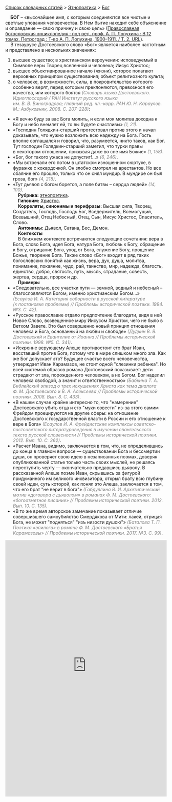 <style>
st { color: Gray;
  font-style: italic;}
</style>

[Список словарных статей](https://thesaurus-dostoevsky.github.io/Thesaurus/) > [Этнопоэтика](ethnopoe.md) > [Бог](бог.md) 

&nbsp;&nbsp;&nbsp;&nbsp;**БОГ** – «высочайшее имя, с которым соединяются все чистые и светлые упования человечества. В Нем бытие находит себе объяснение и оправдание — свою причину и свою цель» ([Православная богословская энциклопедия : под ред. проф. А. П. Лопухина : В 12 томах. Петроград : Т-во А. П. Лопухина, 1900–1911. / Т. 2. URL](https://azbyka.ru/)).  
&nbsp;&nbsp;&nbsp;&nbsp;В тезаурусе Достоевского слово «Бог» является наиболее частотным и представлено в нескольких значениях:
1) высшее существо; в христианском вероучении: исповедуемый в Символе веры Творец вселенной и человека; Иисус Христос;
2) высшее объективированное начало (жизни), которое полагают верховных принципом существования; объект религиозного культа;
3) о человеке, в возможности, силы, в покровительство которого особенно верят, перед которым преклоняются, превознося его качества, или которого боятся <st>(Словарь языка Достоевского. Идиоглоссарий / РАН Институт русского языка им. В. В. Виноградова; главный ред. чл.-корр. РАН Ю. Н. Караулов. М.: Азбуковник, 2008. С. 207–228)</st>:
* «Я вечно буду за вас Бога молить, и если моя молитва доходна к Богу и небо внемлет ей, то вы будете счастливы» <st>(1, 21)</st>.
* «Господин Голядкин-старший протестовал против этого и начал доказывать, что нужно возложить всю надежду на Бога. Гость вполне соглашался и говорил, что, разумеется, никто таков, как Бог. Тут господин Голядкин-старший заметил, что турки правы в некотором отношении, призывая даже во сне имя Божие» <st>(1, 158)</st>.
* «Бог, бог  такого ужаса не допустит!...» <st>(6,  246)</st>.
* «Мы встречали его потом в штатском изношенном сюртуке, в фуражке с кокардочкой. Он злобно смотрел на арестантов. Но все обаяние его прошло, только что он снял мундир. В мундире он был гроза, бог» <st>(4, 218)</st>.
* «Тут дьявол с богом борется, а поле битвы – сердца людей» <st>(14, 100)</st>.  
&nbsp;&nbsp;&nbsp;&nbsp;**Рубрика:** [этнопоэтика](ethnopoe.md).  
&nbsp;&nbsp;&nbsp;&nbsp;**Гипоним:** [Христос](христос.md).  
&nbsp;&nbsp;&nbsp;&nbsp;**Корреляты, синонимы и перифразы:** Высшая сила, Творец, Создатель, Господь, Господь Бог, Вседержитель, Всемогущий, Всевышний, Отец Небесный, Отец, Сын, Иисус Христос, Спаситель, Слово.  
&nbsp;&nbsp;&nbsp;&nbsp;**Антонимы:** Дьявол, Сатана, Бес, Демон.  
&nbsp;&nbsp;&nbsp;&nbsp;**Контексты**  
&nbsp;&nbsp;&nbsp;&nbsp;В ближнем контексте встречаются следующие сочетания: вера в Бога, слово Бога, идея Бога, натура Бога, любовь к Богу, обращение к Богу, отрицание Бога, уход от Бога, служение Богу, прощение Божье, творение Бога. Также слово «Бог» входит в ряд таких богословских понятий как жизнь, вера, дух, душа, молитва, понимание, покаяние, чудо, рай, таинство, мир, надежда, благость, единство, добро, святость, путь, мысль, страдание, совесть, жертва, сердце, пророк и др.   <br>
&nbsp;&nbsp;&nbsp;&nbsp;**Примеры**  
* «Следовательно, все участки пути — земной, водный и небесный – благословляются Богом, именно христианским Богом…» <st>(Есаулов И. А. Категория соборности в русской литературе (к постановке проблемы) // Проблемы исторической поэтики. 1994. №3. С. 42)</st>.
* «Русское православие отдало предпочтение благодати, видя в ней Новое Слово, возвещенное миру Иисусом Христом, чего не было в Ветхом Завете. Это был совершенно новый принцип отношения человека и Бога, основанный на любви и свободе» <st>(Дудкин В. В. Достоевский и Евангелие от Иоанна // Проблемы исторической поэтики. 1998. №5. С. 341)</st>.
* «Искренне верующему Алеше противостоит его брат Иван, восставший против Бога, потому что в мире слишком много зла. Как же Бог допускает это? Будущее счастье всего человечества, утверждает Иван Карамазов, не стоит одной "слезинки ребенка". Но всей системой образов романа Достоевский показывает: дети страдают от зла, порожденного человеком, а не Богом. Бог наделил человека свободой, а значит и ответственностью» <st>(Бабкина Т. А. Библейский эпизод о трех искушениях Христа как тема диалога Ф. М. Достоевского и В. А. Алексеева // Проблемы исторической поэтики. 2008. Вып. 8. С. 433)</st>.
* «В нашем случае крайне интересно то, что "намерение" Достоевского убить отца и его "муки совести" из-за этого самим Фрейдом проецируются на другие сферы: на отношение Достоевского к государственной власти в России и его отношение к вере в Бога» <st>(Есаулов И. А. Фрейдистские комплексы советско-постсоветского литературоведения в изучении евангельского текста русской словесности // Проблемы исторической поэтики. 2012. Вып. 10. С. 362)</st>.
* «Расчет Ивана, видимо, заключается в том, что, не определившись до конца в главном вопросе — существовании Бога и бессмертии души, он проверяет свою идею в незаписанных поэмах, доверяя опубликованной статье только часть своих мыслей, не решаясь переступить черту — окончательно предавшись дьяволу. В рассказанной Алеше поэме Иван, скрывшись за фигурой придуманного им великого инквизитора, открыл брату всю глубину своей идеи, суть которой, как понял это Алеша, заключается в том, что его брат "не верит в бога"» <st>(Габдуллина В. И. Архетипический мотив «договора с дьяволом» в романах Ф. М. Достоевского: «богоотметное писание» // Проблемы исторической поэтики. 2012. Вып. 10. С. 135)</st>.
* «В то же время авторское замечание показывает отличие совершившего самоубийство Смердякова от Мити: лакей, отрицая Бога, не может "подняться" "изъ низости душою"» <st>(Баталова Т. П. Поэтика «эпилога» в романе Ф. М. Достоевского «Братья Карамазовы» // Проблемы исторической поэтики. 2017. №3. С. 99)</st>.

<iframe src="https://thesaurus-dostoevsky.github.io/nk/бог.html" style="border:0px;width:100%;height:800px" allowfullscreen="true" webkitallowfullscreen="true" mozallowfullscreen="true">
